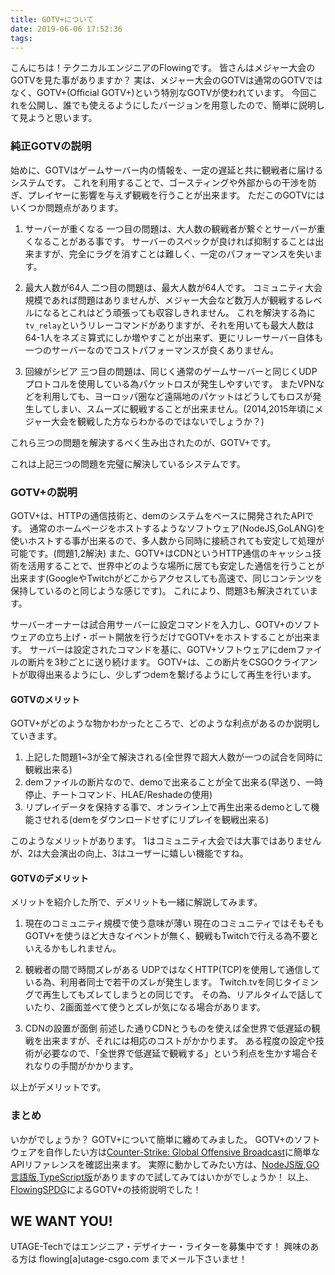 ```yaml
---
title: GOTV+について
date: 2019-06-06 17:52:36
tags:
---
```


こんにちは！テクニカルエンジニアのFlowingです。
皆さんはメジャー大会のGOTVを見た事がありますか？
実は、メジャー大会のGOTVは通常のGOTVではなく、GOTV+(Official GOTV+)という特別なGOTVが使われています。
今回これを公開し、誰でも使えるようにしたバージョンを用意したので、簡単に説明して見ようと思います。

### 純正GOTVの説明
始めに、GOTVはゲームサーバー内の情報を、一定の遅延と共に観戦者に届けるシステムです。
これを利用することで、ゴースティングや外部からの干渉を防ぎ、プレイヤーに影響を与えず観戦を行うことが出来ます。
ただこのGOTVにはいくつか問題点があります。

1. サーバーが重くなる
一つ目の問題は、大人数の観戦者が繋ぐとサーバーが重くなることがある事です。
サーバーのスペックが良ければ抑制することは出来ますが、完全にラグを消すことは難しく、一定のパフォーマンスを失います。

2. 最大人数が64人
二つ目の問題は、最大人数が64人です。
コミュニティ大会規模であれば問題はありませんが、メジャー大会など数万人が観戦するレベルになるとこれはどう頑張っても収容しきれません。
これを解決する為に`tv_relay`というリレーコマンドがありますが、それを用いても最大人数は64-1人をネズミ算式にしか増やすことが出来ず、更にリレーサーバー自体も一つのサーバーなのでコストパフォーマンスが良くありません。

3. 回線がシビア
三つ目の問題は、同じく通常のゲームサーバーと同じくUDPプロトコルを使用している為パケットロスが発生しやすいです。
またVPNなどを利用しても、ヨーロッパ圏など遠隔地のパケットはどうしてもロスが発生してしまい、スムーズに観戦することが出来ません。(2014,2015年頃にメジャー大会を観戦した方ならわかるのではないでしょうか？)


これら三つの問題を解決するべく生み出されたのが、GOTV+です。

これは上記三つの問題を完璧に解決しているシステムです。

### GOTV+の説明
GOTV+は、HTTPの通信技術と、demのシステムをベースに開発されたAPIです。
通常のホームページをホストするようなソフトウェア(NodeJS,GoLANG)を使いホストする事が出来るので、多人数から同時に接続されても安定して処理が可能です。(問題1,2解決)
また、GOTV+はCDNというHTTP通信のキャッシュ技術を活用することで、世界中どのような場所に居ても安定した通信を行うことが出来ます(GoogleやTwitchがどこからアクセスしても高速で、同じコンテンツを保持しているのと同じような感じです)。
これにより、問題3も解決されています。

サーバーオーナーは試合用サーバーに設定コマンドを入力し、GOTV+のソフトウェアの立ち上げ・ポート開放を行うだけでGOTV+をホストすることが出来ます。
サーバーは設定されたコマンドを基に、GOTV+ソフトウェアにdemファイルの断片を3秒ごとに送り続けます。
GOTV+は、この断片をCSGOクライアントが取得出来るようにし、少しずつdemを繋げるようにして再生を行います。

#### GOTVのメリット
GOTV+がどのような物かわかったところで、どのような利点があるのか説明していきます。

1. 上記した問題1~3が全て解決される(全世界で超大人数が一つの試合を同時に観戦出来る)
2. demファイルの断片なので、demoで出来ることが全て出来る(早送り、一時停止、チートコマンド、HLAE/Reshadeの使用)
3. リプレイデータを保持する事で、オンライン上で再生出来るdemoとして機能させれる(demをダウンロードせずにリプレイを観戦出来る)

このようなメリットがあります。
1はコミュニティ大会では大事ではありませんが、2は大会演出の向上、3はユーザーに嬉しい機能ですね。

#### GOTVのデメリット
メリットを紹介した所で、デメリットも一緒に解説してみます。

1. 現在のコミュニティ規模で使う意味が薄い
現在のコミュニティではそもそもGOTV+を使うほど大きなイベントが無く、観戦もTwitchで行える為不要といえるかもしれません。

2. 観戦者の間で時間ズレがある
UDPではなくHTTP(TCP)を使用して通信している為、利用者同士で若干のズレが発生します。
Twitch.tvを同じタイミングで再生してもズレてしまうとの同じです。
その為、リアルタイムで話していたり、2画面並べて使うとズレが気になる場合があります。

3. CDNの設置が面倒
前述した通りCDNとうものを使えば全世界で低遅延の観戦を出来ますが、それには相応のコストがかかります。
ある程度の設定や技術が必要なので、「全世界で低遅延で観戦する」という利点を生かす場合それなりの手間がかかります。

以上がデメリットです。

### まとめ
いかがでしょうか？ GOTV+について簡単に纏めてみました。
GOTV+のソフトウェアを自作したい方は[Counter-Strike: Global Offensive Broadcast](https://developer.valvesoftware.com/wiki/Counter-Strike:_Global_Offensive_Broadcast)に簡単なAPIリファレンスを確認出来ます。
実際に動かしてみたい方は、[NodeJS版](https://github.com/theikkila/csgo-broadcast),[GO言語版](https://github.com/kunalpowar/csgo-broadcast),[TypeScript版](https://github.com/utage-tech/csgo-broadcast)がありますので試してみてはいかがでしょうか！
以上、[FlowingSPDG](https://twitter.com/FlowingSPDG)によるGOTV+の技術説明でした！

## WE WANT YOU!
UTAGE-Techではエンジニア・デザイナー・ライターを募集中です！
興味のある方は flowing[a]utage-csgo.com までメール下さいませ！